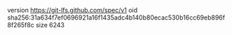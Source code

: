 version https://git-lfs.github.com/spec/v1
oid sha256:31a634f7ef0696921a16f1435adc4b140b80ecac530b16cc69eb896f8f265f8c
size 6243
